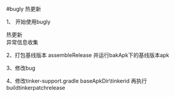 #bugly 热更新  
 

1、 开始使用bugly    

热更新  
异常信息收集    

2、打包基线版本  assembleRelease   并运行bakApk下的基线版本apk    

3、修改bug    

4、修改tinker-support.gradle   baseApkDir\tinkerid   再执行buildtinkerpatchrelease  

   
    